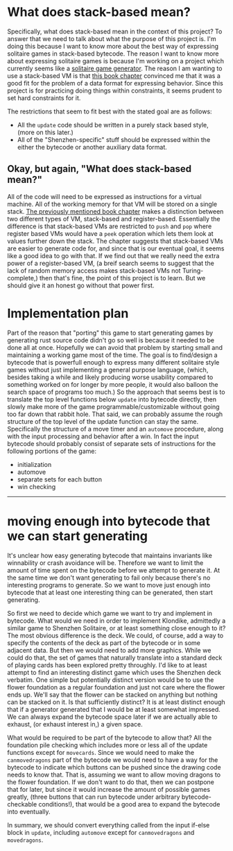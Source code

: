 # What does stack-based mean?

Specifically, what does stack-based mean in the context of this project? To answer that we need to talk about what the purpose of this project is. I'm doing this because I want to know more about the best way of expressing solitaire games in stack-based bytecode. The reason I want to know more about expressing solitaire games is because I'm working on a project which currently seems like a [solitaire game generator](https://github.com/Ryan1729/evolving-games). The reason I am wanting to use a stack-based VM is that [this book chapter](http://gameprogrammingpatterns.com/bytecode.html) convinced me that it was a good fit for the problem of a data format for expressing behavior. Since this project is for practicing doing things within constraints, it seems prudent to set hard constraints for it. 

The restrictions that seem to fit best with the stated goal are as follows:

* All the `update` code should be written in a purely stack based style, (more on this later.)
* All of the "Shenzhen-specific" stuff should be expressed within the either the bytecode or another auxiliary data format.

## Okay, but again, "What does stack-based mean?"

All of the code will need to be expressed as instructions for a virtual machine. All of the working memory for that VM will be stored on a single stack. [The previously mentioned book chapter](http://gameprogrammingpatterns.com/bytecode.html) makes a distinction between two different types of VM, stack-based and register-based. Essentially the difference is that stack-based VMs are restricted to `push` and `pop` where register based VMs would have a `peek` operation which lets them look at values further down the stack. The chapter suggests that stack-based VMs are easier to generate code for, and since that is our eventual goal, it seems like a good idea to go with that. If we find out that we really need the extra power of a register-based VM, (a breif search seems to suggest that the lack of random memory access makes stack-based VMs not Turing-complete,) then that's fine, the point of this project is to learn. But we should give it an honest go without that power first.

# Implementation plan

Part of the reason that "porting" this game to start generating games by generating rust source code didn't go so well is because it needed to be done all at once. Hopefully we can avoid that problem by starting small and maintaining a working game most of the time. The goal is to find/design a bytecode that is powerfull enough to express many different solitaire style games without just implementing a general purpose language, (which, besides taking a while and likely producing worse usability compared to something worked on for longer by more people, it would also balloon the search space of programs too much.) So the approach that seems best is to translate the top level functions below `update` into bytecode directly, then slowly make more of the game programmable/customizable without going too far down that rabbit hole. That said, we can probably assume the rough structure of the top level of the update function can stay the same. Specifically the structure of a move timer and an `automove` procedure, along with the input processing and behavior after a win. In fact the input bytecode should probably consist of separate sets of instructions for the following portions of the game: 

* initialization
* automove
* separate sets for each button
* win checking

____

# moving enough into bytecode that we can start generating

It's unclear how easy generating bytecode that maintains invariants like winnability or crash avoidance will be. Therefore we want to limit the amount of time spent on the bytecode before we attempt to generate it. At the same time we don't want generating to fail only because there's no interesting programs to generate. So we want to move just enough into bytecode that at least one interesting thing can be generated, then start generating.

So first we need to decide which game we want to try and implement in bytecode. What would we need in order to implement Klondike, admittedly a similar game to Shenzhen Solitaire, or at least something close enough to it? The most obvious difference is the deck. We could, of course, add a way to specify the contents of the deck as part of the bytecode or in some adjacent data. But then we would need to add more graphics. While we could do that, the set of games that naturally translate into a standard deck of playing cards has been explored pretty throughly. I'd like to at least attempt to find an interesting distinct game which uses the Shenzhen deck verbatim. One simple but potentially distinct version would be to use the flower foundation as a regular foundation and just not care where the flower ends up. We'll say that the flower can be stacked on anything but nothing can be stacked on it. Is that sufficiently distinct? It is at least distinct enough that if a generator generated that I would be at least somewhat impressed. We can always expand the bytecode space later if we are actually able to exhaust, (or exhaust interest in,) a given space.

What would be required to be part of the bytecode to allow that? All the foundation pile checking which includes more or less all of the update functions except for `movecards`. Since we would need to make the `canmovedragons` part of the bytecode we would need to have a way for the bytecode to indicate which buttons can be pushed since the drawing code needs to know that. That is, assuming we want to allow moving dragons to the flower foundation. If we don't want to do that, then we can postpone that for later, but since it would increase the amount of possible games greatly, (three buttons that can run bytecode under arbitrary bytecode-checkable conditions!), that would be a good area to expand the bytecode into eventually.

In summary, we should convert everything called from the input if-else block in `update`, including `automove` except for `canmovedragons` and `movedragons`.
